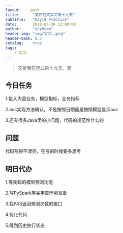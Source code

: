 ```yaml
---
layout:    post
title:      "第四范式实习第十九天"
subtitle:   "Day19 Practice"
date:       2018-05-30 12:00:00
author:     "scyhssm"
header-img: "img/实习.jpeg"
header-mask: 0.3
catalog:    true
tags:
    - 实习
---
```


>这是我在范式第十九天，累

## 今日任务
1.接入大盘业务，模型指标，业务指标

2.auc实现方法确认，不是按照日期而是按照模型显示auc

3.还有很多Java里的小问题，代码的规范性什么的

## 问题
代码写得不漂亮，在写的时候要多思考

## 明日代办
1.等奕超的模型预测功能

2.写PySpark等谷宇晨环境准备

3.找PAS返回预测次数的接口

4.优化代码

5.得到历史执行状态
